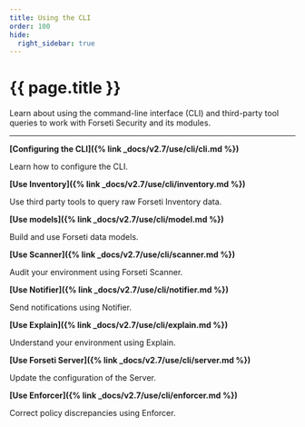 ```yaml
---
title: Using the CLI
order: 100
hide:
  right_sidebar: true
---
```


# {{ page.title }}

Learn about using the command-line interface (CLI) and
third-party tool queries to work with Forseti Security
and its modules.

---

**[Configuring the CLI]({% link _docs/v2.7/use/cli/cli.md %})**

Learn how to configure the CLI.

**[Use Inventory]({% link _docs/v2.7/use/cli/inventory.md %})**

Use third party tools to query raw Forseti Inventory data.

**[Use models]({% link _docs/v2.7/use/cli/model.md %})**

Build and use Forseti data models.

**[Use Scanner]({% link _docs/v2.7/use/cli/scanner.md %})**

Audit your environment using Forseti Scanner.

**[Use Notifier]({% link _docs/v2.7/use/cli/notifier.md %})**

Send notifications using Notifier.

**[Use Explain]({% link _docs/v2.7/use/cli/explain.md %})**

Understand your environment using Explain.

**[Use Forseti Server]({% link _docs/v2.7/use/cli/server.md %})**

Update the configuration of the Server.

**[Use Enforcer]({% link _docs/v2.7/use/cli/enforcer.md %})**

Correct policy discrepancies using Enforcer.
